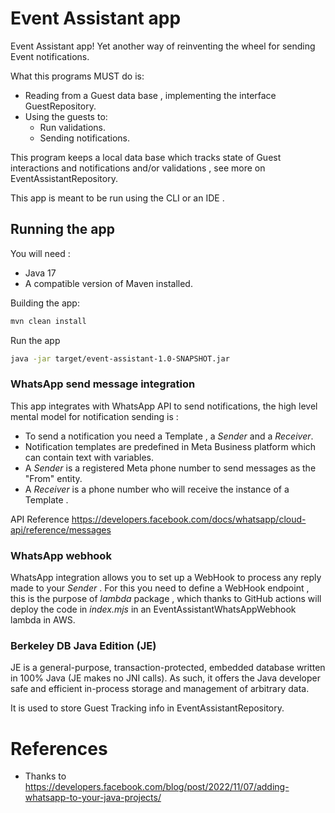 # Event Assistant app

Event Assistant app! Yet another way of reinventing the wheel for sending Event
notifications.

What this programs MUST do is:

- Reading from a Guest data base , implementing the interface GuestRepository.
- Using the guests to:
  - Run validations.
  - Sending notifications.

This program keeps a local data base which tracks state of Guest interactions and
notifications and/or validations , see more on EventAssistantRepository.

This app is meant to be run using the CLI or an IDE .

## Running the app

You will need :

- Java 17
- A compatible version of Maven installed.

Building the app:

```bash
mvn clean install
```

Run the app

```bash
java -jar target/event-assistant-1.0-SNAPSHOT.jar
```

### WhatsApp send message integration

This app integrates with WhatsApp API to send notifications, the high level mental model for notification sending is :

- To send a notification you need a Template , a _Sender_ and a _Receiver_.
- Notification templates are predefined in Meta Business platform which can contain text with variables.
- A _Sender_ is a registered Meta phone number to send messages as the "From" entity.
- A _Receiver_ is a phone number who will receive the instance of a Template .

API Reference https://developers.facebook.com/docs/whatsapp/cloud-api/reference/messages


### WhatsApp webhook

WhatsApp integration allows you to set up a WebHook to process any reply made to your _Sender_ . For this you need to define
a WebHook endpoint , this is the purpose of  _lambda_ package , which thanks to GitHub actions will deploy the code in _index.mjs_
in an EventAssistantWhatsAppWebhook lambda in AWS.

### Berkeley DB Java Edition (JE)

JE is a general-purpose, transaction-protected,  embedded database written in 100% Java (JE makes no JNI calls). As such,
it offers the Java developer safe and efficient in-process storage and management of arbitrary data.

It is used to store Guest Tracking info in EventAssistantRepository.


# References
- Thanks to https://developers.facebook.com/blog/post/2022/11/07/adding-whatsapp-to-your-java-projects/